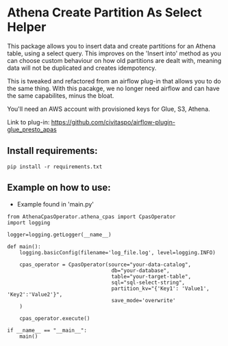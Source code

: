 # Athena Create Partition As Select Helper

This package allows you to insert data and create partitions for an Athena table, using a select query. This improves on the 'Insert into' method as you can choose custom behaviour on how old partitions are dealt with, meaning data will not be duplicated and creates idempotency.

This is tweaked and refactored from an airflow plug-in that allows you to do the same thing. With this pacakge, we no longer need airflow and can have the same capabilites, minus the bloat.

You'll need an AWS account with provisioned keys for Glue, S3, Athena.

Link to plug-in: https://github.com/civitaspo/airflow-plugin-glue_presto_apas

## Install requirements:

```
pip install -r requirements.txt
```

## Example on how to use:

- Example found in 'main.py'

```
from AthenaCpasOperator.athena_cpas import CpasOperator
import logging

logger=logging.getLogger(__name__)

def main():
    logging.basicConfig(filename='log_file.log', level=logging.INFO)

    cpas_operator = CpasOperator(source="your-data-catalog",
                                  db="your-database",
                                  table="your-target-table",
                                  sql="sql-select-string",
                                  partition_kv="{'Key1': 'Value1', 'Key2':'Value2'}",
                                  save_mode='overwrite'
    )

    cpas_operator.execute()

if __name__ == "__main__":
    main()

```
